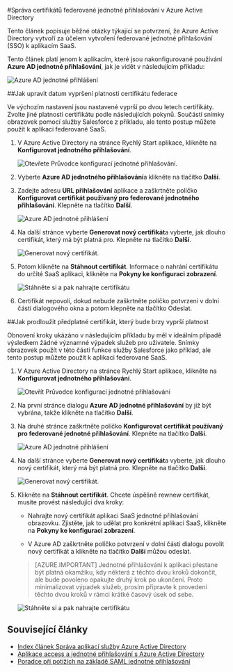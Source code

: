 <properties
    pageTitle="Jak spravovat federace certifikáty v Azure AD | Microsoft Azure"
    description="Zjistěte, jak upravit datum vypršení platnosti pro federaci certifikáty a způsobu jejich obnovení certifikáty, které brzy vyprší platnost."
    services="active-directory"
    documentationCenter=""
    authors="asmalser-msft"
    manager="femila"
    editor=""/>

<tags
    ms.service="active-directory"
    ms.workload="identity"
    ms.tgt_pltfrm="na"
    ms.devlang="na"
    ms.topic="article"
    ms.date="02/09/2016"
    ms.author="asmalser-msft"/>

#<a name="managing-certificates-for-federated-single-sign-on-in-azure-active-directory"></a>Správa certifikátů federované jednotné přihlašování v Azure Active Directory

Tento článek popisuje běžné otázky týkající se potvrzení, že Azure Active Directory vytvoří za účelem vytvoření federované jednotné přihlašování (SSO) k aplikacím SaaS.

Tento článek platí jenom k aplikacím, které jsou nakonfigurované používání **Azure AD jednotné přihlašování**, jak je vidět v následujícím příkladu:

![Azure AD jednotné přihlášení](./media/active-directory-sso-certs/fed-sso.PNG)

##<a name="how-to-customize-the-expiration-date-for-your-federation-certificate"></a>Jak upravit datum vypršení platnosti certifikátu federace

Ve výchozím nastavení jsou nastavené vyprší po dvou letech certifikáty. Zvolte jiné platnosti certifikátu podle následujících pokynů. Součástí snímky obrazovek pomocí služby Salesforce z příkladu, ale tento postup můžete použít k aplikaci federované SaaS.

1. V Azure Active Directory na stránce Rychlý Start aplikace, klikněte na **Konfigurovat jednotného přihlašování**.

    ![Otevřete Průvodce konfigurací jednotné přihlašování.](./media/active-directory-sso-certs/config-sso.png)

2. Vyberte **Azure AD jednotného přihlašování**a klikněte na tlačítko **Další**.

3. Zadejte adresu **URL přihlašování** aplikace a zaškrtněte políčko **Konfigurovat certifikát používaný pro federované jednotného přihlašování**. Klepněte na tlačítko **Další**.

    ![Azure AD jednotné přihlášení](./media/active-directory-sso-certs/new-app-config-sso.PNG)

4. Na další stránce vyberte **Generovat nový certifikát**a vyberte, jak dlouho certifikát, který má být platná pro. Klepněte na tlačítko **Další**.

    ![Generovat nový certifikát.](./media/active-directory-sso-certs/new-app-config-cert.PNG)

5. Potom klikněte na **Stáhnout certifikát**. Informace o nahrání certifikátu do určité SaaS aplikaci, klikněte na **Pokyny ke konfiguraci zobrazení**.

    ![Stáhněte si a pak nahrajte certifikátu](./media/active-directory-sso-certs/new-app-config-app.PNG)

6. Certifikát nepovolí, dokud nebude zaškrtněte políčko potvrzení v dolní části dialogového okna a potom klepněte na tlačítko Odeslat.

##<a name="how-to-renew-a-certificate-that-will-soon-expire"></a>Jak prodloužit předplatné certifikát, který bude brzy vyprší platnost

Obnovení kroky ukázáno v následujícím příkladu by měl v ideálním případě výsledkem žádné významné výpadek služeb pro uživatele. Snímky obrazovek použít v této části funkce služby Salesforce jako příklad, ale tento postup můžete použít k aplikaci federované SaaS.

1. V Azure Active Directory na stránce Rychlý Start aplikace, klikněte na **Konfigurovat jednotného přihlašování**.

    ![Otevřít Průvodce konfigurací jednotné přihlašování](./media/active-directory-sso-certs/renew-sso-button.PNG)

2. Na první stránce dialogu **Azure AD jednotné přihlašování** by již být vybrána, takže klikněte na tlačítko **Další**.

3. Na druhé stránce zaškrtněte políčko **Konfigurovat certifikát používaný pro federované jednotné přihlašování**. Klepněte na tlačítko **Další**.

    ![Azure AD jednotné přihlášení](./media/active-directory-sso-certs/renew-config-sso.PNG)

4. Na další stránce vyberte **Generovat nový certifikát**a vyberte, jak dlouho nový certifikát, který má být platná pro. Klepněte na tlačítko **Další**.

    ![Generovat nový certifikát.](./media/active-directory-sso-certs/new-app-config-cert.PNG)

5. Klikněte na **Stáhnout certifikát**. Chcete úspěšně rewnew certifikát, musíte provést následující dva kroky:

    - Nahrajte nový certifikát aplikaci SaaS jednotné přihlašování obrazovku. Zjistěte, jak to udělat pro konkrétní aplikaci SaaS, klikněte na **Pokyny ke konfiguraci zobrazení**.

    - V Azure AD zaškrtněte políčko potvrzení v dolní části dialogu povolit nový certifikát a klikněte na tlačítko **Další** můžou odeslat.

    > [AZURE.IMPORTANT] Jednotné přihlašování k aplikaci přestane být platná okamžiku, kdy některá z těchto dvou kroků dokončit, ale bude povoleno opakujte druhý krok po ukončení. Proto minimalizovat výpadek služeb, prosím připravte k provedení těchto dvou kroků v rámci krátké časový úsek od sebe.

    ![Stáhněte si a pak nahrajte certifikátu](./media/active-directory-sso-certs/renew-config-app.PNG)

## <a name="related-articles"></a>Související články

- [Index článek Správa aplikací služby Azure Active Directory](active-directory-apps-index.md)
- [Aplikace access a jednotné přihlašování s Azure Active Directory](active-directory-appssoaccess-whatis.md)
- [Poradce při potížích na základě SAML jednotné přihlašování](active-directory-saml-debugging.md)
